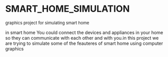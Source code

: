 # SMART_HOME_SIMULATION
 <font size=2>graphics project for simulating smart home </font> 

in smart home You could connect the devices and appliances in your home so 
they can communicate with each other and with you.in this project we are trying 
to simulate some of the feauteres of smart home using computer graphics
